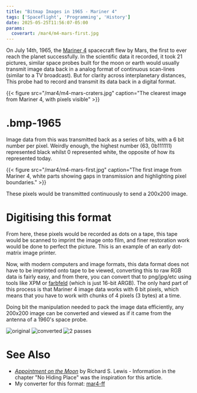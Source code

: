 ```yaml
---
title: "Bitmap Images in 1965 - Mariner 4"
tags: ['Spaceflight', 'Programming', 'History']
date: 2025-05-25T11:56:07-05:00
params:
  coverart: /mar4/m4-mars-first.jpg
---
```

On July 14th, 1965, the [Mariner 4](https://en.wikipedia.org/wiki/Mariner_4) spacecraft flew by Mars, the first
to ever reach the planet successfully. In the scientific data it recorded, it took 21 pictures, similar space
probes built for the moon or earth would usually transmit image data back in a analog format of continuous
scan-lines (similar to a TV broadcast). But for clarity across interplanetary distances, This probe had
to record and transmit its data back in a digital format.

{{< figure src="/mar4/m4-mars-craters.jpg" caption="The clearest image from Mariner 4, with pixels visible" >}}

# .bmp-1965

Image data from this was transmitted back as a series of bits, with a 6 bit number per pixel.
Weirdly enough, the highest number (63, 0b111111) represented black whilst 0 represented white,
the opposite of how its represented today.

{{< figure src="/mar4/m4-mars-first.jpg" caption="The first image from Mariner 4, white parts showing gaps in transmission and highlighting pixel boundaries." >}}

These pixels would be transmitted continuously to send a 200x200 image.

# Digitising this format

From here, these pixels would be recorded as dots on a tape, this tape would
be scanned to imprint the image onto film, and finer restoration work would
be done to perfect the picture. This is an example of an early dot-matrix
image printer.

Now, with modern computers and image formats, this data format does not
have to be imprinted onto tape to be viewed, converting this to raw
RGB data is fairly easy, and from there, you can convert that to
png/jpg/etc using tools like XPM or [farbfeld](https://tools.suckless.org/farbfeld/)
(which is just 16-bit ARGB). The only hard part of this process is
that Mariner 4 image data works with 6 bit pixels, which means that
you have to work with chunks of 4 pixels (3 bytes) at a time.

Doing bit the manipulation needed to pack the image data efficiently,
any 200x200 image can be converted and viewed as if it came from the
antenna of a 1960's space probe.

![original](/mar4/original-mar4.png)
![converted](/mar4/1pass.png)
![2 passes](/mar4/2pass.png)

# See Also

* [*Appointment on the Moon*](https://openlibrary.org/books/OL5614703M/Appointment_on_the_Moon) by Richard S. Lewis - Information in the chapter "No Hiding Place" was the inspiration for this article.
* My converter for this format: [mar4-ff](https://github.com/oliverkwebb/mar4-ff)
